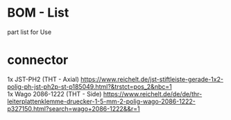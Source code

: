 # BOM - List

part list for Use

# connector
1x JST-PH2 (THT - Axial) https://www.reichelt.de/jst-stiftleiste-gerade-1x2-polig-ph-jst-ph2p-st-p185049.html?&trstct=pos_2&nbc=1<br>
1x Wago 2086-1222 (THT - Side) https://www.reichelt.de/de/de/thr-leiterplattenklemme-druecker-1-5-mm-2-polig-wago-2086-1222-p327150.html?search=wago+2086-1222&&r=1<br>
